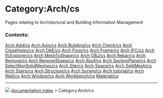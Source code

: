 # Category:Arch/cs
Pages relating to Architectural and Building Information Management

### Contents:

    
  [Arch Add/cs](Arch_Add/cs.md)                   [Arch Axis/cs](Arch_Axis/cs.md)                   [Arch Building/cs](Arch_Building/cs.md)
  [Arch Check/cs](Arch_Check/cs.md)               [Arch CloseHoles/cs](Arch_CloseHoles/cs.md)       [Arch DAE/cs](Arch_DAE/cs.md)
  [Arch Floor/cs](Arch_Floor/cs.md)               [Arch Frame/cs](Arch_Frame/cs.md)                 [Arch IFC/cs](Arch_IFC/cs.md)
  [Arch IfcExplorer/cs](Arch_IfcExplorer/cs.md)   [Arch MeshToShape/cs](Arch_MeshToShape/cs.md)     [Arch OBJ/cs](Arch_OBJ/cs.md)
  [Arch Rebar/cs](Arch_Rebar/cs.md)               [Arch Remove/cs](Arch_Remove/cs.md)               [Arch RemoveShape/cs](Arch_RemoveShape/cs.md)
  [Arch Roof/cs](Arch_Roof/cs.md)                 [Arch SectionPlane/cs](Arch_SectionPlane/cs.md)   [Arch SelectNonSolidMeshes/cs](Arch_SelectNonSolidMeshes/cs.md)
  [Arch Site/cs](Arch_Site/cs.md)                 [Arch Space/cs](Arch_Space/cs.md)                 [Arch SplitMesh/cs](Arch_SplitMesh/cs.md)
  [Arch Stairs/cs](Arch_Stairs/cs.md)             [Arch Structure/cs](Arch_Structure/cs.md)         [Arch Survey/cs](Arch_Survey/cs.md)
  [Arch tutorial/cs](Arch_tutorial/cs.md)         [Arch Wall/cs](Arch_Wall/cs.md)                   [Arch Window/cs](Arch_Window/cs.md)
  [Arch Workbench/cs](Arch_Workbench/cs.md)       [Material/cs](Material/cs.md)



---
![](images/Right_arrow.png) [documentation index](../README.md) > Category:Arch/cs
